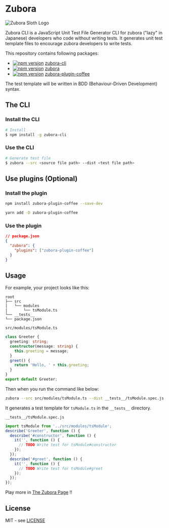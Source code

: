# Zubora

![Zubora Sloth Logo](https://user-images.githubusercontent.com/8963743/84110724-40011980-a9da-11ea-9b79-ff020333fba9.jpg 'Zubora Sloth Logo')

Zubora CLI is a JavaScript Unit Test File Generator CLI for zubora ("lazy" in Japanese) developers who code without writing tests. It generates unit test template files to encourage zubora developers to write tests.

This repository contains following packages:

- [![npm version](https://badge.fury.io/js/zubora-cli.svg)](https://badge.fury.io/js/zubora-cli) [zubora-cli](https://www.npmjs.com/package/zubora-cli)
- [![npm version](https://badge.fury.io/js/zubora.svg)](https://badge.fury.io/js/zubora) [zubora](https://www.npmjs.com/package/zubora)
- [![npm version](https://badge.fury.io/js/zubora-plugin-coffee.svg)](https://badge.fury.io/js/zubora-plugin-coffee) [zubora-plugin-coffee](https://www.npmjs.com/package/zubora-plugin-coffee)

The test template will be written in BDD (Behaviour-Driven Development) syntax.

## The CLI

### Install the CLI

```sh
# Install
$ npm install -g zubora-cli
```

### Use the CLI

```sh
# Generate test file
$ zubora --src <source file path> --dist <test file path>
```

## Use plugins (Optional)

### Install the plugin

```sh
npm install zubora-plugin-coffee --save-dev
```

```sh
yarn add -D zubora-plugin-coffee
```

### Use the plugin

```json
// package.json
{
  "zubora": {
    "plugins": ["zubora-plugin-coffee"]
  }
}
```

## Usage

For example, your project looks like this:

```null
root
├── src
|   └── modules
|       └── tsModule.ts
└── __tests__
└── package.json
```

`src/modules/tsModule.ts`

```typescript
class Greeter {
  greeting: string;
  constructor(message: string) {
    this.greeting = message;
  }
  greet() {
    return 'Hello, ' + this.greeting;
  }
}
export default Greeter;
```

Then when you run the command like below:

```sh
zubora --src src/modules/tsModule.ts --dist __tests__/tsModule.spec.js
```

It generates a test template for `tsModule.ts` in the `__tests__` directory.

`__tests__/tsModule.spec.js`

```javascript
import tsModule from '../src/modules/tsModule';
describe('Greeter', function () {
  describe('#constructor', function () {
    it('', function () {
      // TODO Write test for tsModule#constructor
    });
  });
  describe('#greet', function () {
    it('', function () {
      // TODO Write test for tsModule#greet
    });
  });
});
```

Play more in [The Zubora Page](https://zubora.io/) !!

## License

MIT - see [LICENSE](https://github.com/wataruoguchi/zubora/blob/master/LICENSE)
